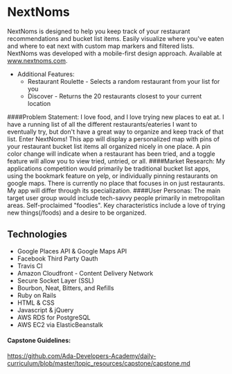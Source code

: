 # NextNoms
NextNoms is designed to help you keep track of your restaurant recommendations and bucket list items. Easily visualize where you've eaten and where to eat next with custom map markers and filtered lists. NextNoms was developed with a mobile-first design approach. Available at www.nextnoms.com.
- Additional Features:
  - Restaurant Roulette - Selects a random restaurant from your list for you
  - Discover - Returns the 20 restaurants closest to your current location

####Problem Statement:
I love food, and I love trying new places to eat at. I have a running list of all the different restaurants/eateries I want to eventually try, but don't have a great way to organize and keep track of that list. Enter NextNoms! This app will display a personalized map with pins of your restaurant bucket list items all organized nicely in one place. A pin color change will indicate when a restaurant has been tried, and a toggle feature will allow you to view tried, untried, or all.
####Market Research:
My applications competition would primarily be traditional bucket list apps, using the bookmark feature on yelp, or individually pinning restaurants on google maps. There is currently no place that focuses in on just restaurants. My app will differ through its specialization.
####User Personas:
The main target user group would include tech-savvy people primarily in metropolitan areas. Self-proclaimed "foodies". Key characteristics include a love of trying new things(/foods) and a desire to be organized.

## Technologies
- Google Places API & Google Maps API
- Facebook Third Party Oauth
- Travis CI
- Amazon Cloudfront - Content Delivery Network
- Secure Socket Layer (SSL)
- Bourbon, Neat, Bitters, and Refills
- Ruby on Rails
- HTML & CSS
- Javascript & jQuery
- AWS RDS for PostgreSQL
- AWS EC2 via ElasticBeanstalk

#### Capstone Guidelines:
https://github.com/Ada-Developers-Academy/daily-curriculum/blob/master/topic_resources/capstone/capstone.md
